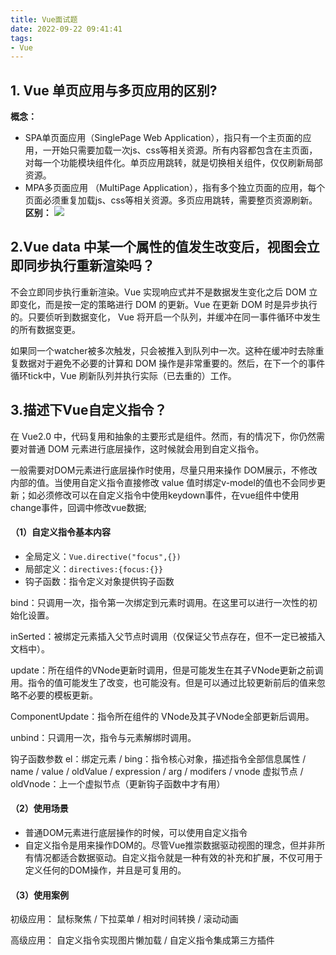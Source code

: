 ```yaml
---
title: Vue面试题
date: 2022-09-22 09:41:41
tags:
- Vue
---
```


## 1. Vue 单页应用与多页应用的区别?
**概念：**
+ SPA单页面应用（SinglePage Web Application），指只有一个主页面的应用，一开始只需要加载一次js、css等相关资源。所有内容都包含在主页面，对每一个功能模块组件化。单页应用跳转，就是切换相关组件，仅仅刷新局部资源。
+ MPA多页面应用 （MultiPage Application），指有多个独立页面的应用，每个页面必须重复加载js、css等相关资源。多页应用跳转，需要整页资源刷新。
**区别：**
![](https://cdn.jsdelivr.net/gh/qw-null/BlogImages/20220922094352.png)

## 2.Vue data 中某一个属性的值发生改变后，视图会立即同步执行重新渲染吗？

不会立即同步执行重新渲染。Vue 实现响应式并不是数据发生变化之后 DOM 立即变化，而是按一定的策略进行 DOM 的更新。Vue 在更新 DOM 时是异步执行的。只要侦听到数据变化， Vue 将开启一个队列，并缓冲在同一事件循环中发生的所有数据变更。

如果同一个watcher被多次触发，只会被推入到队列中一次。这种在缓冲时去除重复数据对于避免不必要的计算和 DOM 操作是非常重要的。然后，在下一个的事件循环tick中，Vue 刷新队列并执行实际（已去重的）工作。

## 3.描述下Vue自定义指令？
在 Vue2.0 中，代码复用和抽象的主要形式是组件。然而，有的情况下，你仍然需要对普通 DOM 元素进行底层操作，这时候就会用到自定义指令。

一般需要对DOM元素进行底层操作时使用，尽量只用来操作 DOM展示，不修改内部的值。当使用自定义指令直接修改 value 值时绑定v-model的值也不会同步更新；如必须修改可以在自定义指令中使用keydown事件，在vue组件中使用 change事件，回调中修改vue数据;
#### （1）自定义指令基本内容
+ 全局定义：`Vue.directive("focus",{})`
+ 局部定义：`directives:{focus:{}}`
+ 钩子函数：指令定义对象提供钩子函数

bind：只调用一次，指令第一次绑定到元素时调用。在这里可以进行一次性的初始化设置。

inSerted：被绑定元素插入父节点时调用（仅保证父节点存在，但不一定已被插入文档中）。

update：所在组件的VNode更新时调用，但是可能发生在其子VNode更新之前调用。指令的值可能发生了改变，也可能没有。但是可以通过比较更新前后的值来忽略不必要的模板更新。

ComponentUpdate：指令所在组件的 VNode及其子VNode全部更新后调用。

unbind：只调用一次，指令与元素解绑时调用。

钩子函数参数
el：绑定元素 / bing：指令核心对象，描述指令全部信息属性 / name / value / oldValue / expression / arg / modifers / vnode  虚拟节点 / oldVnode：上一个虚拟节点（更新钩子函数中才有用）

#### （2）使用场景
+ 普通DOM元素进行底层操作的时候，可以使用自定义指令
+ 自定义指令是用来操作DOM的。尽管Vue推崇数据驱动视图的理念，但并非所有情况都适合数据驱动。自定义指令就是一种有效的补充和扩展，不仅可用于定义任何的DOM操作，并且是可复用的。

#### （3）使用案例
初级应用：
鼠标聚焦 / 下拉菜单 / 相对时间转换 / 滚动动画

高级应用：
自定义指令实现图片懒加载 / 自定义指令集成第三方插件
